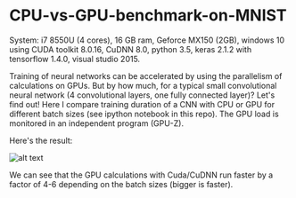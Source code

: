# CPU-vs-GPU-benchmark-on-MNIST

System: i7 8550U (4 cores), 16 GB ram, Geforce MX150 (2GB), windows 10
        using CUDA toolkit 8.0.16, CuDNN 8.0, python 3.5, keras 2.1.2 with tensorflow 1.4.0, visual studio 2015.

Training of neural networks can be accelerated by using the parallelism of calculations on GPUs. But by how much, for a typical small convolutional neural network (4 convolutional layers, one fully connected layer)? Let's find out! Here I compare training duration of a CNN with CPU or GPU for different batch sizes (see ipython notebook in this repo). The GPU load is monitored in an independent program (GPU-Z). 

Here's the result:

![alt text](https://user-images.githubusercontent.com/33765868/34654656-19171952-f3ff-11e7-9d1b-2f7c1ff8333b.png)

We can see that the GPU calculations with Cuda/CuDNN run faster by a factor of 4-6 depending on the batch sizes (bigger is faster).
